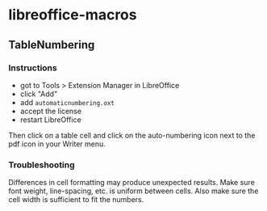 libreoffice-macros
==================

TableNumbering
--------------

### Instructions

* got to Tools > Extension Manager in LibreOffice
* click "Add"
* add `automaticnumbering.oxt`
* accept the license
* restart LibreOffice

Then click on a table cell and click on the auto-numbering icon next to the pdf
icon in your Writer menu.

### Troubleshooting 

Differences in cell formatting may produce unexpected results.  Make sure font
weight, line-spacing, etc. is uniform between cells.  Also make sure the cell
width is sufficient to fit the numbers.
